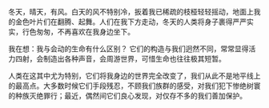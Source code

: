 冬天，晴天，有风。白天的风不特别冷，扳着我已稀疏的枝桠轻轻摇动，地面上我的金色叶片们在翻腾、起舞。人们在我下方走动，冬天的人类将身子裹得严严实实，行色匆匆，不再喜欢在我身边坐下。

我在想：我与会动的生命有什么区别？
它们的构造与我们迥然不同，常常显得活力四射，会制造出各种声音，会周游世界，可惜生命也往往极其短暂。

人类在这其中尤为特别，它们将我身边的世界完全改变了，我们从此不是地平线上的最高点。大多数时候它们手段残忍，不顾我们族群的感受，对我们犯下惨绝树寰的种族灭绝罪行；最近，偶然间它们良心发现，对仅存不多的我们善加保护。